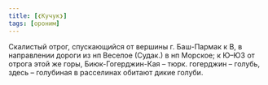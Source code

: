 ```yaml
---
title: [❮Кучук❯]
tags: [ороним]
---
```


Скалистый отрог, спускающийся от вершины г. Баш-Пармак к В, в направлении дороги
из нп Веселое (Судак.) в нп Морское; к Ю–ЮЗ от отрога этой же горы,
Биюк-Гогерджин-Кая – тюрк. гогерджин – голубь, здесь – голубиная в расселинах
обитают дикие голуби.
